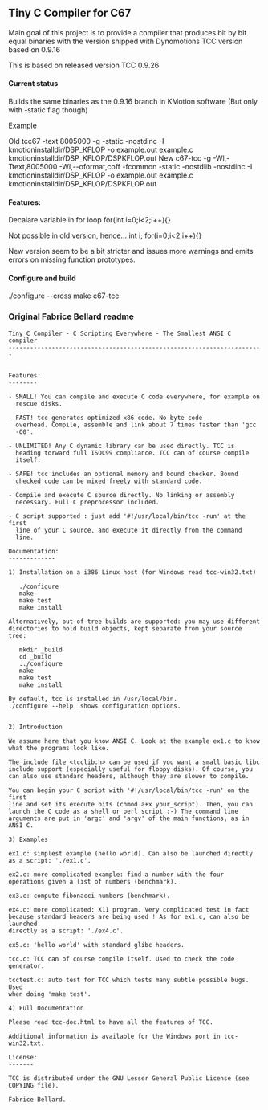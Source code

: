 Tiny C Compiler for C67
-----------------------------------------------------------------------
Main goal of this project is to provide a compiler that produces bit by
 bit equal binaries with the version shipped with Dynomotions TCC 
 version based on 0.9.16
 
This is based on released version TCC 0.9.26

#### Current status
Builds the same binaries as the 0.9.16 branch in KMotion software
(But only with -static flag though)

Example

Old
tcc67 -text 8005000 -g -static -nostdinc -I kmotioninstalldir/DSP_KFLOP -o example.out example.c kmotioninstalldir/DSP_KFLOP/DSPKFLOP.out
New
c67-tcc -g -Wl,-Ttext,8005000 -Wl,--oformat,coff -fcommon -static -nostdlib -nostdinc -I kmotioninstalldir/DSP_KFLOP -o example.out example.c kmotioninstalldir/DSP_KFLOP/DSPKFLOP.out

#### Features:
Decalare variable in for loop
for(int i=0;i<2;i++){}

Not possible in old version, hence...
int i;
for(i=0;i<2;i++){}

New version seem to be a bit stricter and issues more warnings
and emits errors on missing function prototypes.


#### Configure and build
./configure --cross
make c67-tcc

### Original Fabrice Bellard readme

```
Tiny C Compiler - C Scripting Everywhere - The Smallest ANSI C compiler
-----------------------------------------------------------------------


Features:
--------

- SMALL! You can compile and execute C code everywhere, for example on
  rescue disks.

- FAST! tcc generates optimized x86 code. No byte code
  overhead. Compile, assemble and link about 7 times faster than 'gcc
  -O0'.

- UNLIMITED! Any C dynamic library can be used directly. TCC is
  heading torward full ISOC99 compliance. TCC can of course compile
  itself.

- SAFE! tcc includes an optional memory and bound checker. Bound
  checked code can be mixed freely with standard code.

- Compile and execute C source directly. No linking or assembly
  necessary. Full C preprocessor included. 

- C script supported : just add '#!/usr/local/bin/tcc -run' at the first
  line of your C source, and execute it directly from the command
  line.

Documentation:
-------------

1) Installation on a i386 Linux host (for Windows read tcc-win32.txt)

   ./configure
   make
   make test
   make install

Alternatively, out-of-tree builds are supported: you may use different
directories to hold build objects, kept separate from your source tree:

   mkdir _build
   cd _build
   ../configure
   make
   make test
   make install

By default, tcc is installed in /usr/local/bin.
./configure --help  shows configuration options.


2) Introduction

We assume here that you know ANSI C. Look at the example ex1.c to know
what the programs look like.

The include file <tcclib.h> can be used if you want a small basic libc
include support (especially useful for floppy disks). Of course, you
can also use standard headers, although they are slower to compile.

You can begin your C script with '#!/usr/local/bin/tcc -run' on the first
line and set its execute bits (chmod a+x your_script). Then, you can
launch the C code as a shell or perl script :-) The command line
arguments are put in 'argc' and 'argv' of the main functions, as in
ANSI C.

3) Examples

ex1.c: simplest example (hello world). Can also be launched directly
as a script: './ex1.c'.

ex2.c: more complicated example: find a number with the four
operations given a list of numbers (benchmark).

ex3.c: compute fibonacci numbers (benchmark).

ex4.c: more complicated: X11 program. Very complicated test in fact
because standard headers are being used ! As for ex1.c, can also be launched
directly as a script: './ex4.c'.

ex5.c: 'hello world' with standard glibc headers.

tcc.c: TCC can of course compile itself. Used to check the code
generator.

tcctest.c: auto test for TCC which tests many subtle possible bugs. Used
when doing 'make test'.

4) Full Documentation

Please read tcc-doc.html to have all the features of TCC.

Additional information is available for the Windows port in tcc-win32.txt.

License:
-------

TCC is distributed under the GNU Lesser General Public License (see
COPYING file).

Fabrice Bellard.
```
